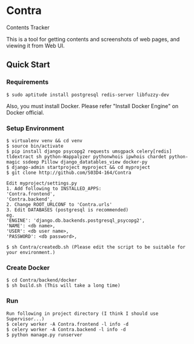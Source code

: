 # Contra
Contents Tracker

This is a tool for getting contents and screenshots of web pages, and viewing it from Web UI.

## Quick Start
### Requirements
    $ sudo aptitude install postgresql redis-server libfuzzy-dev
Also, you must install Docker. Please refer "Install Docker Engine" on Docker official.

### Setup Environment
    $ virtualenv venv && cd venv
    $ source bin/activate
    $ pip install django psycopg2 requests umsgpack celery[redis] tldextract sh python-Wappalyzer pythonwhois ipwhois chardet python-magic ssdeep Pillow django_datatables_view docker-py
    $ django-admin startproject myproject && cd myproject
    $ git clone http://github.com/S03D4-164/Contra
    
    Edit myproject/settings.py
    1. Add following to INSTALLED_APPS:
    'Contra.frontend',
    'Contra.backend',
    2. Change ROOT_URLCONF to 'Contra.urls'
    3. Edit DATABASES (postgresql is recommended)
    eg.
    'ENGINE': 'django.db.backends.postgresql_psycopg2',
    'NAME': <db name>,
    'USER': <db user name>,
    'PASSWORD': <db password>,
    
    $ sh Contra/createdb.sh (Please edit the script to be suitable for your environment.)
  
### Create Docker
    $ cd Contra/backend/docker
    $ sh build.sh (This will take a long time)

### Run
    Run following in project directory (I think I should use Supervisor...)
    $ celery worker -A Contra.frontend -l info -d
    $ celery worker -A Contra.backend -l info -d
    $ python manage.py runserver
